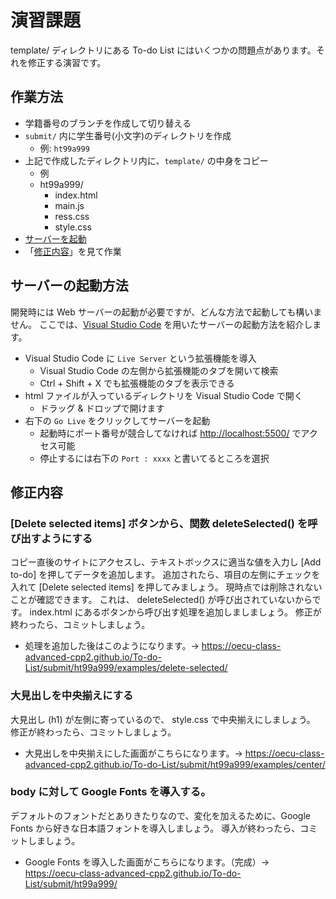 # 演習課題

template/ ディレクトリにある To-do List にはいくつかの問題点があります。それを修正する演習です。

## 作業方法

- 学籍番号のブランチを作成して切り替える
- `submit/` 内に学生番号(小文字)のディレクトリを作成
  - 例: `ht99a999`
- 上記で作成したディレクトリ内に、`template/` の中身をコピー
  - 例
  - ht99a999/
    - index.html
    - main.js
    - ress.css
    - style.css
- [サーバーを起動](#%e3%82%b5%e3%83%bc%e3%83%90%e3%83%bc%e3%81%ae%e8%b5%b7%e5%8b%95%e6%96%b9%e6%b3%95)
- 「[修正内容](#%e4%bf%ae%e6%ad%a3%e5%86%85%e5%ae%b9)」を見て作業

## サーバーの起動方法

開発時には Web サーバーの起動が必要ですが、どんな方法で起動しても構いません。
ここでは、[Visual Studio Code](https://azure.microsoft.com/ja-jp/products/visual-studio-code/) を用いたサーバーの起動方法を紹介します。

- Visual Studio Code に `Live Server` という拡張機能を導入
  - Visual Studio Code の左側から拡張機能のタブを開いて検索
  - Ctrl + Shift + X でも拡張機能のタブを表示できる
- html ファイルが入っているディレクトリを Visual Studio Code で開く
  - ドラッグ & ドロップで開けます
- 右下の `Go Live` をクリックしてサーバーを起動
  - 起動時にポート番号が競合してなければ <http://localhost:5500/> でアクセス可能
  - 停止するには右下の `Port : xxxx` と書いてるところを選択

## 修正内容

### [Delete selected items] ボタンから、関数 deleteSelected() を呼び出すようにする

コピー直後のサイトにアクセスし、テキストボックスに適当な値を入力し [Add to-do] を押してデータを追加します。
追加されたら、項目の左側にチェックを入れて [Delete selected items] を押してみましょう。
現時点では削除されないことが確認できます。
これは、 deleteSelected() が呼び出されていないからです。
index.html にあるボタンから呼び出す処理を追加しましましょう。
修正が終わったら、コミットしましょう。

- 処理を追加した後はこのようになります。→ <https://oecu-class-advanced-cpp2.github.io/To-do-List/submit/ht99a999/examples/delete-selected/>

### 大見出しを中央揃えにする

大見出し (h1) が左側に寄っているので、 style.css で中央揃えにしましょう。
修正が終わったら、コミットしましょう。

- 大見出しを中央揃えにした画面がこちらになります。→ <https://oecu-class-advanced-cpp2.github.io/To-do-List/submit/ht99a999/examples/center/>

### body に対して Google Fonts を導入する。

デフォルトのフォントだとありきたりなので、変化を加えるために、Google Fonts から好きな日本語フォントを導入しましょう。
導入が終わったら、コミットしましょう。

- Google Fonts を導入した画面がこちらになります。（完成）→ <https://oecu-class-advanced-cpp2.github.io/To-do-List/submit/ht99a999/>
